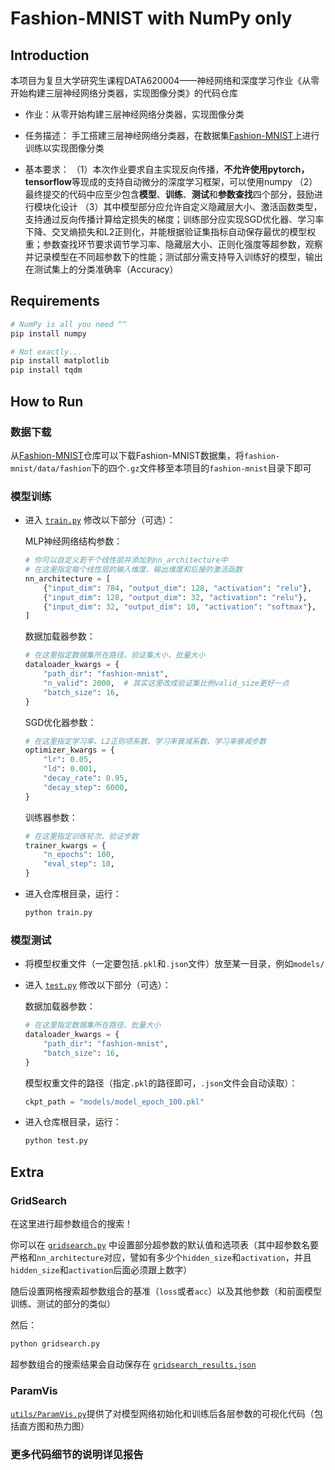 # Fashion-MNIST with NumPy only

## Introduction

本项目为复旦大学研究生课程DATA620004——神经网络和深度学习作业《从零开始构建三层神经网络分类器，实现图像分类》的代码仓库

* 作业：从零开始构建三层神经网络分类器，实现图像分类

* 任务描述：
  手工搭建三层神经网络分类器，在数据集[Fashion-MNIST](https://github.com/zalandoresearch/fashion-mnist)上进行训练以实现图像分类

* 基本要求：
  （1）本次作业要求自主实现反向传播，**不允许使用pytorch，tensorflow**等现成的支持自动微分的深度学习框架，可以使用numpy
  （2）最终提交的代码中应至少包含**模型**、**训练**、**测试**和**参数查找**四个部分，鼓励进行模块化设计
  （3）其中模型部分应允许自定义隐藏层大小、激活函数类型，支持通过反向传播计算给定损失的梯度；训练部分应实现SGD优化器、学习率下降、交叉熵损失和L2正则化，并能根据验证集指标自动保存最优的模型权重；参数查找环节要求调节学习率、隐藏层大小、正则化强度等超参数，观察并记录模型在不同超参数下的性能；测试部分需支持导入训练好的模型，输出在测试集上的分类准确率（Accuracy）

## Requirements

```bash
# NumPy is all you need ^^
pip install numpy

# Not exactly...
pip install matplotlib
pip install tqdm
```

## How to Run

### 数据下载

从[Fashion-MNIST](https://github.com/zalandoresearch/fashion-mnist)仓库可以下载Fashion-MNIST数据集，将`fashion-mnist/data/fashion`下的四个`.gz`文件移至本项目的`fashion-mnist`目录下即可

### 模型训练

* 进入 [`train.py`](train.py) 修改以下部分（可选）：

  MLP神经网络结构参数：

  ```python
  # 你可以自定义若干个线性层并添加到nn_architecture中
  # 在这里指定每个线性层的输入维度、输出维度和后接的激活函数
  nn_architecture = [
      {"input_dim": 784, "output_dim": 128, "activation": "relu"},
      {"input_dim": 128, "output_dim": 32, "activation": "relu"},
      {"input_dim": 32, "output_dim": 10, "activation": "softmax"},
  ]
  ```

  数据加载器参数：

  ```python
  # 在这里指定数据集所在路径、验证集大小、批量大小
  dataloader_kwargs = {
      "path_dir": "fashion-mnist",
      "n_valid": 2000,  # 其实这里改成验证集比例valid_size更好一点
      "batch_size": 16,
  }
  ```

  SGD优化器参数：

  ```python
  # 在这里指定学习率、L2正则项系数、学习率衰减系数、学习率衰减步数
  optimizer_kwargs = {
      "lr": 0.05,
      "ld": 0.001,
      "decay_rate": 0.95,
      "decay_step": 6000,
  }
  ```

  训练器参数：

  ```python
  # 在这里指定训练轮次、验证步数
  trainer_kwargs = {
      "n_epochs": 100,
      "eval_step": 10,
  }
  ```

* 进入仓库根目录，运行：

  ```bash
  python train.py
  ```

### 模型测试

* 将模型权重文件（一定要包括`.pkl`和`.json`文件）放至某一目录，例如`models/`

* 进入 [`test.py`](test.py) 修改以下部分（可选）：

  数据加载器参数：

  ```python
  # 在这里指定数据集所在路径、批量大小
  dataloader_kwargs = {
      "path_dir": "fashion-mnist",
      "batch_size": 16,
  }
  ```

  模型权重文件的路径（指定`.pkl`的路径即可，`.json`文件会自动读取）：

  ```python
  ckpt_path = "models/model_epoch_100.pkl"
  ```

* 进入仓库根目录，运行：

  ```python
  python test.py
  ```

## Extra

### GridSearch

在这里进行超参数组合的搜索！

你可以在 [`gridsearch.py`](gridsearch.py) 中设置部分超参数的默认值和选项表（其中超参数名要严格和`nn_architecture`对应，譬如有多少个`hidden_size`和`activation`，并且`hidden_size`和`activation`后面必须跟上数字）

随后设置网格搜索超参数组合的基准（`loss`或者`acc`）以及其他参数（和前面模型训练、测试的部分的类似）

然后：

```python
python gridsearch.py
```

超参数组合的搜索结果会自动保存在 [`gridsearch_results.json`](gridsearch_results.json)

### ParamVis

[`utils/ParamVis.py`](utils/ParamVis.py)提供了对模型网络初始化和训练后各层参数的可视化代码（包括直方图和热力图）

### 更多代码细节的说明详见报告
